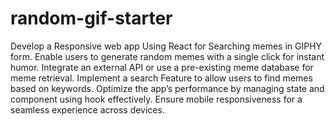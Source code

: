 # random-gif-starter

Develop a Responsive web app Using React for Searching memes in GIPHY form.
Enable users to generate random memes with a single click for instant humor.
Integrate an external API or use a pre-existing meme database for meme retrieval.
Implement a search Feature to allow users to find memes based on keywords.
Optimize the app’s performance by managing state and component using hook effectively.
Ensure mobile responsiveness for a seamless experience across devices.
